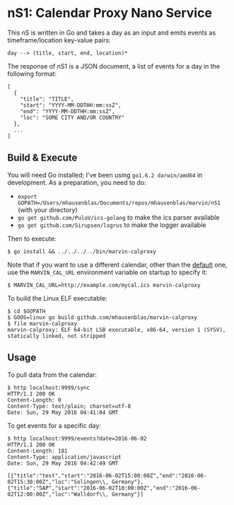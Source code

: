 # nS1: Calendar Proxy Nano Service

This nS is written in Go and takes a day as an input and emits events as timeframe/location key-value pairs:

    day --> (title, start, end, location)*

The response of nS1 is a JSON document, a list of events for a day in the following format:

    [
      {
        "title": "TITLE",
        "start": "YYYY-MM-DDTHH:mm:ssZ",
        "end": "YYYY-MM-DDTHH:mm:ssZ",
        "loc": "SOME CITY AND/OR COUNTRY"
      },
      ...
    ]

## Build & Execute

You will need Go installed; I've been using `go1.6.2 darwin/amd64` in development. As a preparation, you need to do:

- `export GOPATH=/Users/mhausenblas/Documents/repos/mhausenblas/marvin/nS1` (with your directory)
- `go get github.com/PuloV/ics-golang` to make the ics parser available
- `go get github.com/Sirupsen/logrus` to make the logger available

Then to execute:

    $ go install && ../../../../bin/marvin-calproxy

Note that if you want to use a different calendar, other than the [default](https://calendar.google.com/calendar/ical/r5sj91351jcgb0gul5h0tvou7o%40group.calendar.google.com/public/basic.ics) one, use the `MARVIN_CAL_URL` environment variable on startup to specify it:

    $ MARVIN_CAL_URL=http://example.com/mycal.ics marvin-calproxy

To build the Linux ELF executable:

    $ cd $GOPATH
    $ GOOS=linux go build github.com/mhausenblas/marvin-calproxy
    $ file marvin-calproxy
    marvin-calproxy: ELF 64-bit LSB executable, x86-64, version 1 (SYSV), statically linked, not stripped

## Usage

To pull data from the calendar:

    $ http localhost:9999/sync
    HTTP/1.1 200 OK
    Content-Length: 0
    Content-Type: text/plain; charset=utf-8
    Date: Sun, 29 May 2016 04:41:04 GMT

To get events for a specific day:

    $ http localhost:9999/events?date=2016-06-02
    HTTP/1.1 200 OK
    Content-Length: 181
    Content-Type: application/javascript
    Date: Sun, 29 May 2016 04:42:49 GMT
    
    [{"title":"test","start":"2016-06-02T15:00:00Z","end":"2016-06-02T15:30:00Z","loc":"Solingen\\, Germany"},{"title":"SAP","start":"2016-06-02T10:00:00Z","end":"2016-06-02T12:00:00Z","loc":"Walldorf\\, Germany"}]

